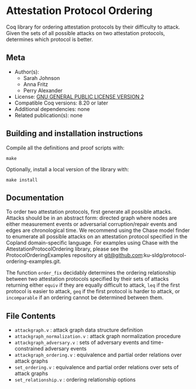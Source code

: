 <!---
This file was generated from `meta.yml`, please do not edit manually.
Follow the instructions on https://github.com/coq-community/templates to regenerate.
--->
# Attestation Protocol Ordering






Coq library for ordering attestation protocols by their difficulty to attack. 
Given the sets of all possible attacks on two attestation protocols, determines 
which protocol is better.

## Meta

- Author(s):
  - Sarah Johnson
  - Anna Fritz
  - Perry Alexander
- License: [GNU GENERAL PUBLIC LICENSE VERSION 2](LICENSE)
- Compatible Coq versions: 8.20 or later
- Additional dependencies: none
- Related publication(s): none

## Building and installation instructions
Compile all the definitions and proof scripts with:
``` shell
make
```

Optionally, install a local version of the library with:
``` shell
make install
```

## Documentation
To order two attestation protocols, first generate all possible attacks. Attacks should be in an abstract form: 
directed graph where nodes are either measurement events or adversarial corruption/repair events and 
edges are chronological time. We recommend using the Chase model finder to enumerate all possible 
attacks on an attestation protocol specified in the Copland domain-specific language. For examples using 
Chase with the AttestationProtocolOrdering library, please see the ProtocolOrderingExamples repository at 
git@github.com:ku-sldg/protocol-ordering-examples.git. 

The function `order_fix` decidably determines the ordering relationship between two attestation protocols 
specified by their sets of attacks returning either `equiv` if they are equally difficult to attack, `leq` if the
first protocol is easier to attack, `geq` if the first protocol is harder to attack, or `incomparable` if an ordering
cannot be determined between them. 

## File Contents
* `attackgraph.v` : attack graph data structure definition
* `attackgraph_normalization.v` : attack graph normalization procedure
* `attackgraph_adversary.v` : sets of adversary events and time-constrained adversary events
* `attackgraph_ordering.v` : equivalence and partial order relations over attack graphs
* `set_ordering.v` : equivalence and partial order relations over sets of attack graphs
* `set_relationship.v` : ordering relationship options
